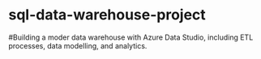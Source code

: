 # sql-data-warehouse-project

#Building a moder data warehouse with Azure Data Studio, including ETL processes, data modelling, and analytics.
